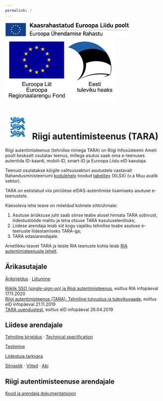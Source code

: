 ```yaml
---
permalink: /
---
```


<img src='img/ee_cef_0.png' style='width:400px'>

<img src='img/EL_Regionaalarengu_Fond_horisontaalne-vaike.jpg'>


# <img src='img/LOVID.png' style='width: 80px;'> Riigi autentimisteenus (TARA)

Riigi autentimisteenus (tehnilise nimega TARA) on Riigi Infosüsteemi Ameti poolt keskselt osutatav teenus, millega asutus saab oma e-teenuses autentida ID-kaardi, mobiil-ID, smart-ID ja Euroopa Liidu eID kasutaja.

Teenust osutatakse kõigile valitsussektori asutustele vastavalt Rahandusministeeriumi [kodulehel»](https://www.rahandusministeerium.ee/et/riigihaldus) toodud [tabelile»](https://www.rahandusministeerium.ee/sites/default/files/riigihaldus/avaliku_sektori_asutused_asutuse_liikide_loikes_2021.xlsx) (XLSX) (v.a Muu avalik sektor).

TARA on eelistatud viis piiriülese eIDAS-autentimise lisamiseks asutuse e-teenustele.

Käesoleva lehe teave on mõeldud kolmele sihtrühmale:
1. Asutuse äriüksuse juht saab siinse teabe alusel hinnata TARA sobivust, liidestustööde mahtu ja teha otsuse TARA kasutuselevõtuks;
2. Liidese arendaja leiab siit kogu vajaliku tehnilise teabe asutuse e-teenuste liidestamiseks TARA-ga;
3. TARA edasiarendajale.

Ametlikku teavet TARA ja teiste RIA teenuste kohta leiab [RIA autentimisteenuste lehelt](https://www.ria.ee/et/riigi-infosusteem/eid/partnerile.html#tara). 

## Ärikasutajale

[Ärikirjeldus](Arikirjeldus) · [Liitumine](Liitumine)

<a href='https://e-gov.github.io/TARA-Doku/files/SSO_esitlus_infopaev.pdf' target='_new'>Riiklik SSO (*single-sign-on*) ja Riigi autentimisteenus</a>, esitlus RIA infopäeval 17.11.2020<br>
<a href='https://e-gov.github.io/TARA-Doku/files/TARA.pdf' target='_new'>Riigi autentimisteenus (TARA). Tehniline tutvustus ja tulevikuvaade</a>, esitlus eID infopäeval 21.11.2019<br> 
<a href='https://e-gov.github.io/TARA-Doku/files/Uuendustest.pdf' target='_new'>TARA uuendustest</a>, esitlus eID infopäeval 26.04.2019<br> 

## Liidese arendajale

[Tehniline kirjeldus](TehnilineKirjeldus) · [Technical specification](TechnicalSpecification)

[Testimine](Testimine)

[Liidestuja tarkvara](Naited)

[Sõnastik](Sonastik) · [Viited](Viited) · [Abi](Abi)

## Riigi autentimisteenuse arendajale

[Kood ja arendaja dokumentatsioon](Arendajale)
